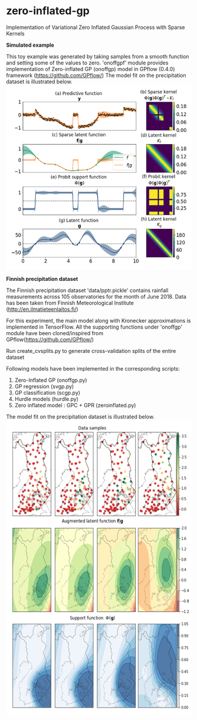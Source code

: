 # zero-inflated-gp
Implementation of Variational Zero Inflated Gaussian Process with Sparse Kernels

**Simulated example**

This toy example was generated by taking samples from a smooth function and setting some of the values to zero.
'onoffgpf' module provides implementation of Zero-inflated GP (onoffgp) model in GPflow (0.4.0) framework (https://github.com/GPflow/)
The model fit on the precipitation dataset is illustrated below.
<img src="plots/toy.png" width="600" height="500" />

**Finnish precipitation dataset**

The Finnish precipitation dataset 'data/pptr.pickle' contains rainfall measurements across 105 observatories for the month of June 2018. Data has been taken from Finnish Meteorological Institute (http://en.ilmatieteenlaitos.fi/)

For this experiment, the main model along with Kronecker approximations is implemented in TensorFlow. All the supporting functions under 'onoffgp' module have been cloned/inspired from GPflow(https://github.com/GPflow/)

 Run create_cvsplits.py to generate cross-validation splits of the entire dataset

 Following models have been implemented in the corresponding scripts:
 1. Zero-Inflated GP (onoffgp.py)
 2. GP regression (svgp.py)
 3. GP classification (scgp.py)
 3. Hurdle models (hurdle.py)
 4. Zero inflated model : GPC + GPR (zeroinflated.py)

The model fit on the precipitation dataset is illustrated below.
<img src="plots/pptr.png" width="600" height="800" />
